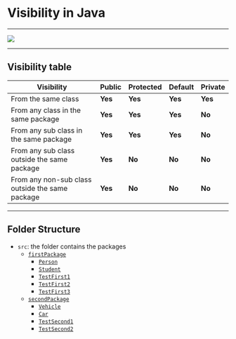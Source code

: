 # Visibility in Java
___
![](https://i.stack.imgur.com/uUmXj.png)
___
## Visibility table
|Visibility|Public|Protected|Default|Private|
|----------|------|---------|--------------------|-------|
|From the same class|**Yes**|**Yes**|**Yes**|**Yes**|
|From any class in the same package|**Yes**|**Yes**|**Yes**|**No**|
|From any sub class in the same package|**Yes**|**Yes**|**Yes**|**No**|
|From any sub class outside the same package|**Yes**|**No**|**No**|**No**|
|From any non-sub class outside the same package|**Yes**|**No**|**No**|**No**|
___
## Folder Structure
* `src`: the folder contains the packages
  * [`firstPackage`](https://github.com/AhmedKamel188/Java/tree/main/Exercises/Exercise_6/src/firstPackage)
    * [`Person`](https://github.com/AhmedKamel188/Java/blob/main/Exercises/Exercise_6/src/firstPackage/Person.java)
    * [`Student`](https://github.com/AhmedKamel188/Java/blob/main/Exercises/Exercise_6/src/firstPackage/Student.java)
    * [`TestFirst1`](https://github.com/AhmedKamel188/Java/blob/main/Exercises/Exercise_6/src/firstPackage/TestFirst1.java)
    * [`TestFirst2`](https://github.com/AhmedKamel188/Java/blob/main/Exercises/Exercise_6/src/firstPackage/TestFirst2.java)
    * [`TestFirst3`](https://github.com/AhmedKamel188/Java/blob/main/Exercises/Exercise_6/src/firstPackage/TestFirst3.java)
  * [`secondPackage`](https://github.com/AhmedKamel188/Java/tree/main/Exercises/Exercise_6/src/secondPackage)
    * [`Vehicle`](https://github.com/AhmedKamel188/Java/blob/main/Exercises/Exercise_6/src/secondPackage/Vehicle.java)
    * [`Car`](https://github.com/AhmedKamel188/Java/blob/main/Exercises/Exercise_6/src/secondPackage/Car.java)
    * [`TestSecond1`](https://github.com/AhmedKamel188/Java/blob/main/Exercises/Exercise_6/src/secondPackage/TestSecond1.java)
    * [`TestSecond2`](https://github.com/AhmedKamel188/Java/blob/main/Exercises/Exercise_6/src/secondPackage/TestSecond2.java)
